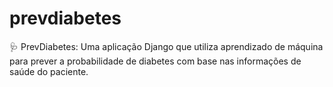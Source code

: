 # prevdiabetes
🩺 PrevDiabetes: Uma aplicação Django que utiliza aprendizado de máquina para prever a probabilidade de diabetes com base nas informações de saúde do paciente.
